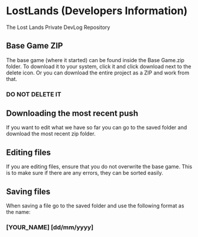 # LostLands (Developers Information)
The Lost Lands Private DevLog Repository

## Base Game ZIP
The base game (where it started) can be found inside the Base Game.zip folder. To download it to your system, click it and click download next to the delete icon. Or you can download the entire project as a ZIP and work from that.
### DO NOT DELETE IT

## Downloading the most recent push
If you want to edit what we have so far you can go to the saved folder and download the most recent zip folder.

## Editing files
If you are editing files, ensure that you do not overwrite the base game. This is to make sure if there are any errors, they can be sorted easily. 

## Saving files
When saving a file go to the saved folder and use the following format as the name:
### [YOUR_NAME] [dd/mm/yyyy]

